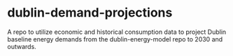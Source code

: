 # dublin-demand-projections
A repo to utilize economic and historical consumption data to project Dublin baseline energy demands from the dublin-energy-model repo to 2030 and outwards.
